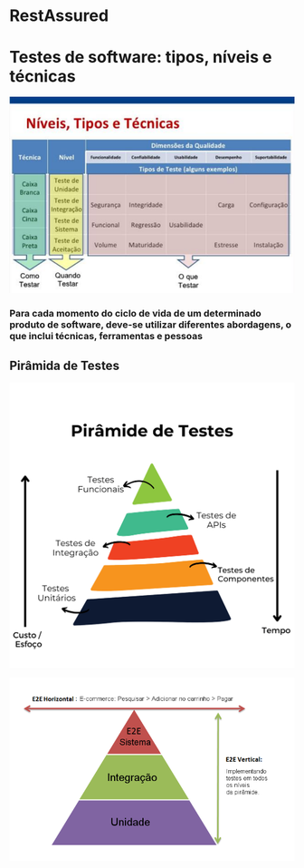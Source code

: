 # RestAssured

# Testes de software: tipos, níveis e técnicas

![alt text](image.png)


### Para cada momento do ciclo de vida de um determinado produto de software, deve-se utilizar diferentes abordagens, o que inclui técnicas, ferramentas e pessoas

## Pirâmida de Testes 

![alt text](image-2.png)

![alt text](image-3.png)